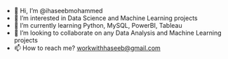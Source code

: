 - 👋 Hi, I’m @ihaseebmohammed
- 👀 I’m interested in Data Science and Machine Learning projects
- 🌱 I’m currently learning Python, MySQL, PowerBI, Tableau 
- 💞️ I’m looking to collaborate on any Data Analysis and Machine Learning projects
- 📫 How to reach me? workwithhaseeb@gmail.com

<!---
ihaseebmohammed/ihaseebmohammed is a ✨ special ✨ repository because its `README.md` (this file) appears on your GitHub profile.
You can click the Preview link to take a look at your changes.
--->
